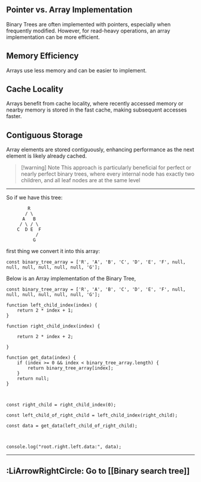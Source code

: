 



## **Pointer vs. Array Implementation**

  Binary Trees are often implemented with pointers, especially when frequently modified. However, for read-heavy operations, an array implementation can be more efficient.


## **Memory Efficiency**

Arrays use less memory and can be easier to implement.


## **Cache Locality**

Arrays benefit from cache locality, where recently accessed memory or nearby memory is stored in the fast cache, making subsequent accesses faster.


## **Contiguous Storage**

 Array elements are stored contiguously, enhancing performance as the next element is likely already cached.


> [!warning] Note
> This approach is particularly beneficial for perfect or nearly perfect binary trees, where every internal node has exactly two children, and all leaf nodes are at the same level

---

 So if we have this tree:
```
        R
       / \
      A   B
     / \ / \
    C  D E  F
           /
          G
```

first thing we convert it into this array: 

```
const binary_tree_array = ['R', 'A', 'B', 'C', 'D', 'E', 'F', null, null, null, null, null, null, 'G'];
```


Below is an Array implementation of the Binary Tree,

```
const binary_tree_array = ['R', 'A', 'B', 'C', 'D', 'E', 'F', null, null, null, null, null, null, 'G'];

function left_child_index(index) {
    return 2 * index + 1;
}

function right_child_index(index) {

    return 2 * index + 2;

}

function get_data(index) {
    if (index >= 0 && index < binary_tree_array.length) {
        return binary_tree_array[index];
    }
    return null;
}

  

const right_child = right_child_index(0);

const left_child_of_right_child = left_child_index(right_child);

const data = get_data(left_child_of_right_child);

  

console.log("root.right.left.data:", data);
```

---

## **:LiArrowRightCircle: Go to [[Binary search tree]]**
